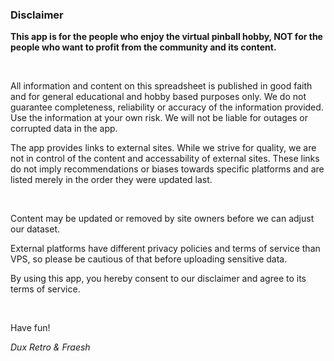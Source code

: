 ### Disclaimer

**This app is for the people who enjoy the virtual pinball hobby, NOT for
the people who want to profit from the community and its content.**

&nbsp;

All information and content on this spreadsheet is published in good
faith and for general educational and hobby based purposes only. We do
not guarantee completeness, reliability or accuracy of the information
provided. Use the information at your own risk. We will not be liable
for outages or corrupted data in the app.

The app provides links to external sites. While we strive for quality,
we are not in control of the content and accessability of external
sites. These links do not imply recommendations or biases towards
specific platforms and are listed merely in the order they were updated
last.

&nbsp;

Content may be updated or removed by site owners before we can adjust
our dataset.

External platforms have different privacy policies and terms of service
than VPS, so please be cautious of that before uploading sensitive data.

By using this app, you hereby consent to our disclaimer and agree to its
terms of service.

&nbsp;

Have fun!

_Dux Retro & Fraesh_
